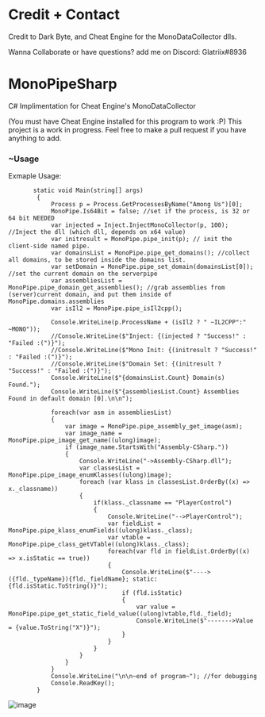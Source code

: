 <h1>Credit + Contact</h1>
Credit to Dark Byte, and Cheat Engine for the MonoDataCollector dlls.

Wanna Collaborate or have questions? add me on Discord: Glatriix#8936

# MonoPipeSharp
C# Implimentation for Cheat Engine's MonoDataCollector

(You must have Cheat Engine installed for this program to work :P)
This project is a work in progress. Feel free to make a pull request if you have anything to add.
<h3>~Usage</h3>


Exmaple Usage:
```
       static void Main(string[] args)
        {
            Process p = Process.GetProcessesByName("Among Us")[0];
            MonoPipe.Is64Bit = false; //set if the process, is 32 or 64 bit NEEDED
            var injected = Inject.InjectMonoCollector(p, 100); //Inject the dll (which dll, depends on x64 value)
            var initresult = MonoPipe.pipe_init(p); // init the client-side named pipe.
            var domainsList = MonoPipe.pipe_get_domains(); //collect all domains, to be stored inside the domains list.
            var setDomain = MonoPipe.pipe_set_domain(domainsList[0]); //set the current domain on the serverpipe
            var assembliesList = MonoPipe.pipe_domain_get_assemblies(); //grab assemblies from (server)current domain, and put them inside of MonoPipe.domains.assemblies
            var isIl2 = MonoPipe.pipe_isIl2cpp();

            Console.WriteLine(p.ProcessName + (isIl2 ? " ~IL2CPP":" ~MONO"));
            //Console.WriteLine($"Inject: {(injected ? "Success!" : "Failed :(")}");
            //Console.WriteLine($"Mono Init: {(initresult ? "Success!" : "Failed :(")}");
            //Console.WriteLine($"Domain Set: {(initresult ? "Success!" : "Failed :(")}");
            Console.WriteLine($"{domainsList.Count} Domain(s) Found.");
            Console.WriteLine($"{assembliesList.Count} Assemblies Found in default domain [0].\n\n");

            foreach(var asm in assembliesList)
            {
                var image = MonoPipe.pipe_assembly_get_image(asm);
                var image_name = MonoPipe.pipe_image_get_name((ulong)image);
                if (image_name.StartsWith("Assembly-CSharp."))
                {
                    Console.WriteLine("->Assembly-CSharp.dll");
                    var classesList = MonoPipe.pipe_image_enumKlasses((ulong)image);
                    foreach (var klass in classesList.OrderBy((x) => x._classname))
                    {
                        if(klass._classname == "PlayerControl")
                        {
                            Console.WriteLine("-->PlayerControl");
                            var fieldList = MonoPipe.pipe_klass_enumFields((ulong)klass._class);
                            var vtable = MonoPipe.pipe_class_getVTable((ulong)klass._class);
                            foreach(var fld in fieldList.OrderBy((x) => x.isStatic == true))
                            {
                                Console.WriteLine($"---->({fld._typeName}){fld._fieldName}; static: {fld.isStatic.ToString()}");
                                if (fld.isStatic)
                                {
                                    var value = MonoPipe.pipe_get_static_field_value((ulong)vtable,fld._field);
                                    Console.WriteLine($"------->Value = {value.ToString("X")}");
                                }
                            }
                        }
                    }
                }
            }
            Console.WriteLine("\n\n~end of program~"); //for debugging
            Console.ReadKey();
        }
```

![image](https://user-images.githubusercontent.com/73367967/184759737-14fa7b5d-82f1-48b1-873d-96a6f97a31e6.png)

